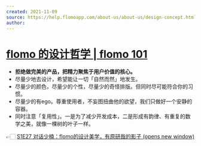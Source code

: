 ```yaml
---
created: 2021-11-09
source: https://help.flomoapp.com/about-us/about-us/design-concept.html
author: 
---
```


# [flomo 的设计哲学 | flomo 101](https://help.flomoapp.com/about-us/about-us/design-concept.html)


-   **拒绝做完美的产品，把精力聚焦于用户价值的核心。**
-   尽量少地去设计，希望能让一切「自然而然」地发生。
-   尽量少的颜色，尽量少的个性，尽量少的奇怪排版。但同时尽可能符合你的习惯。
-   尽量少的有ego。尊重使用者，不妄图扭曲他的欲望，我们只做好一个安静的容器。
-   同时注意「复用性」。一是为了减少开发成本，二是形成有韵律、有重复的数学之美，就像一棵树的叶子一样。

👉🏻 [S1E27 对话少楠：flomo的设计美学，有原研哉的影子 (opens new window)](https://www.xiaoyuzhoufm.com/episode/602b542e6a8854e31c0e8245?s=eyJ1IjoiNWU3YzdlNDlhMmYyZTUwM2NlYzNhNGFkIiwiZCI6MX0%3D)
